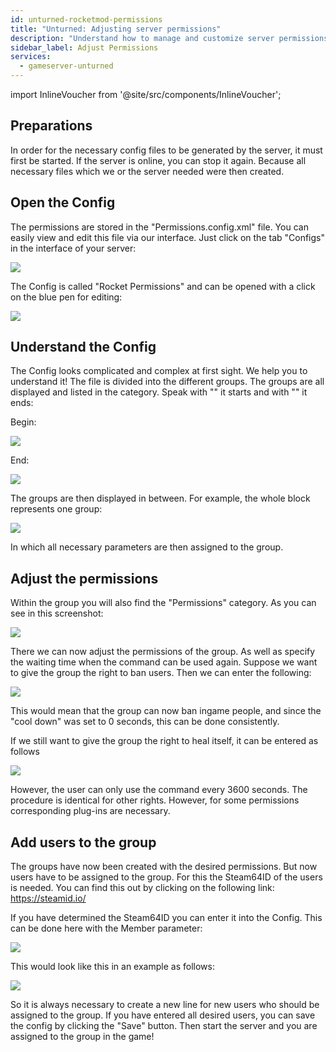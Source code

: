 ```yaml
---
id: unturned-rocketmod-permissions
title: "Unturned: Adjusting server permissions"
description: "Understand how to manage and customize server permissions effectively for better control and security → Learn more now"
sidebar_label: Adjust Permissions
services:
  - gameserver-unturned
---
```


import InlineVoucher from '@site/src/components/InlineVoucher';

<InlineVoucher />

## Preparations
In order for the necessary config files to be generated by the server, it must first be started.
If the server is online, you can stop it again.
Because all necessary files which we or the server needed were then created.

## Open the Config
The permissions are stored in the "Permissions.config.xml" file.
You can easily view and edit this file via our interface.
Just click on the tab "Configs" in the interface of your server:

![](https://screensaver01.zap-hosting.com/index.php/s/cGyn9Ry3jaekEdQ/preview)

The Config is called "Rocket Permissions" and can be opened with a click on the blue pen for editing:

![](https://screensaver01.zap-hosting.com/index.php/s/nLd2dHiPLn9eirH/preview)

## Understand the Config
The Config looks complicated and complex at first sight.
We help you to understand it!
The file is divided into the different groups.
The groups are all displayed and listed in the <groups> </groups> category.
Speak with "<groups>" it starts and with "</groups>" it ends:

Begin:

![](https://screensaver01.zap-hosting.com/index.php/s/jzKgXwCa3zkxNds/preview)

End:

![](https://screensaver01.zap-hosting.com/index.php/s/apkYpiJjosJ4FCJ/preview)

The groups are then displayed in between.
For example, the whole block represents one group:

![](https://screensaver01.zap-hosting.com/index.php/s/ZKMeMb3twTBWrrx/preview)

In which all necessary parameters are then assigned to the group.

## Adjust the permissions
Within the group you will also find the "Permissions" category.
As you can see in this screenshot:

![](https://screensaver01.zap-hosting.com/index.php/s/9cT46tzXYWp6Hrk/preview)

There we can now adjust the permissions of the group.
As well as specify the waiting time when the command can be used again.
Suppose we want to give the group the right to ban users.
Then we can enter the following:

![](https://screensaver01.zap-hosting.com/index.php/s/LDgWZxJ2YyCc6ac/preview)

This would mean that the group can now ban ingame people, and since the "cool down" was set to 0 seconds, this can be done consistently.

If we still want to give the group the right to heal itself, it can be entered as follows

![](https://screensaver01.zap-hosting.com/index.php/s/yjSDbMM9sn7236m/preview)

However, the user can only use the command every 3600 seconds.
The procedure is identical for other rights.
However, for some permissions corresponding plug-ins are necessary.

## Add users to the group
The groups have now been created with the desired permissions.
But now users have to be assigned to the group.
For this the Steam64ID of the users is needed.
You can find this out by clicking on the following link:
https://steamid.io/

If you have determined the Steam64ID you can enter it into the Config.
This can be done here with the Member parameter:

![](https://screensaver01.zap-hosting.com/index.php/s/WX2CxgZoQBCa4Lr/preview)

This would look like this in an example as follows:

![](https://screensaver01.zap-hosting.com/index.php/s/RqkCrB5gM4jHT2t/preview)

So it is always necessary to create a new line for new users who should be assigned to the group.
If you have entered all desired users, you can save the config by clicking the "Save" button.
Then start the server and you are assigned to the group in the game!

<InlineVoucher />
